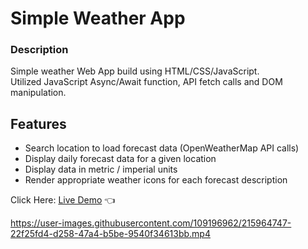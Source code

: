 # Simple Weather App

### Description

Simple weather Web App build using HTML/CSS/JavaScript.<br>
Utilized JavaScript Async/Await function, API fetch calls and DOM manipulation.

## Features

- Search location to load forecast data (OpenWeatherMap API calls)
- Display daily forecast data for a given location
- Display data in metric / imperial units
- Render appropriate weather icons for each forecast description

Click Here: [Live Demo](https://swhag.github.io/Weather-App/) :point_left:

https://user-images.githubusercontent.com/109196962/215964747-22f25fd4-d258-47a4-b5be-9540f34613bb.mp4
